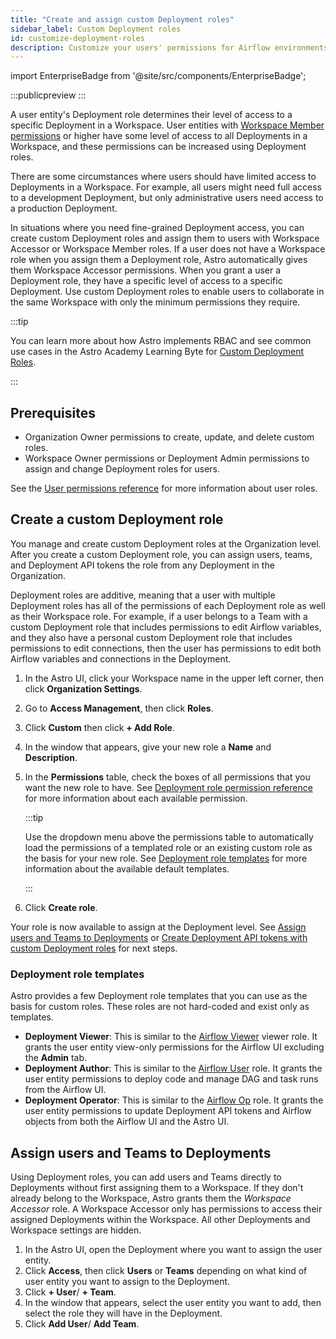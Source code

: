 ```yaml
---
title: "Create and assign custom Deployment roles"
sidebar_label: Custom Deployment roles
id: customize-deployment-roles
description: Customize your users' permissions for Airflow environments on Astro.
---
```


import EnterpriseBadge from '@site/src/components/EnterpriseBadge';

<EnterpriseBadge/>

:::publicpreview
:::


A user entity's Deployment role determines their level of access to a specific Deployment in a Workspace. User entities with [Workspace Member permissions](user-permissions.md#workspace-roles) or higher have some level of access to all Deployments in a Workspace, and these permissions can be increased using Deployment roles.

There are some circumstances where users should have limited access to Deployments in a Workspace. For example, all users might need full access to a development Deployment, but only administrative users need access to a production Deployment.

In situations where you need fine-grained Deployment access, you can create custom Deployment roles and assign them to users with Workspace Accessor or Workspace Member roles. If a user does not have a Workspace role when you assign them a Deployment role, Astro automatically gives them Workspace Accessor permissions. When you grant a user a Deployment role, they have a specific level of access to a specific Deployment. Use custom Deployment roles to enable users to collaborate in the same Workspace with only the minimum permissions they require.

:::tip

You can learn more about how Astro implements RBAC and see common use cases in the Astro Academy Learning Byte for [Custom Deployment Roles](https://academy.astronomer.io/learning-bytes-custom-deployment-roles).

:::

## Prerequisites

- Organization Owner permissions to create, update, and delete custom roles.
- Workspace Owner permissions or Deployment Admin permissions to assign and change Deployment roles for users.

See the [User permissions reference](user-permissions.md) for more information about user roles.

## Create a custom Deployment role

You manage and create custom Deployment roles at the Organization level. After you create a custom Deployment role, you can assign users, teams, and Deployment API tokens the role from any Deployment in the Organization.

Deployment roles are additive, meaning that a user with multiple Deployment roles has all of the permissions of each Deployment role as well as their Workspace role. For example, if a user belongs to a Team with a custom Deployment role that includes permissions to edit Airflow variables, and they also have a personal custom Deployment role that includes permissions to edit connections, then the user has permissions to edit both Airflow variables and connections in the Deployment.

1. In the Astro UI, click your Workspace name in the upper left corner, then click **Organization Settings**.

2. Go to **Access Management**, then click **Roles**.

3. Click **Custom** then click **+ Add Role**.

4. In the window that appears, give your new role a **Name** and **Description**.

5. In the **Permissions** table, check the boxes of all permissions that you want the new role to have. See [Deployment role permission reference](deployment-role-reference.md) for more information about each available permission.

    :::tip

    Use the dropdown menu above the permissions table to automatically load the permissions of a templated role or an existing custom role as the basis for your new role. See [Deployment role templates](#deployment-role-templates) for more information about the available default templates.

    :::

6. Click **Create role**.

Your role is now available to assign at the Deployment level. See [Assign users and Teams to Deployments](#assign-users-and-teams-to-deployments) or [Create Deployment API tokens with custom Deployment roles](deployment-api-tokens.md#create-a-deployment-api-token) for next steps.

### Deployment role templates

Astro provides a few Deployment role templates that you can use as the basis for custom roles. These roles are not hard-coded and exist only as templates.

- **Deployment Viewer**: This is similar to the [Airflow Viewer](https://airflow.apache.org/docs/apache-airflow/stable/security/access-control.html#viewer) viewer role. It grants the user entity view-only permissions for the Airflow UI excluding the **Admin** tab.
- **Deployment Author**: This is similar to the [Airflow User](https://airflow.apache.org/docs/apache-airflow/stable/security/access-control.html#user) role. It grants the user entity permissions to deploy code and manage DAG and task runs from the Airflow UI.
- **Deployment Operator**: This is similar to the [Airflow Op](https://airflow.apache.org/docs/apache-airflow/stable/security/access-control.html#op) role. It grants the user entity permissions to update Deployment API tokens and Airflow objects from both the Airflow UI and the Astro UI.

## Assign users and Teams to Deployments

Using Deployment roles, you can add users and Teams directly to Deployments without first assigning them to a Workspace. If they don't already belong to the Workspace, Astro grants them the _Workspace Accessor_ role. A Workspace Accessor only has permissions to access their assigned Deployments within the Workspace. All other Deployments and Workspace settings are hidden.

1. In the Astro UI, open the Deployment where you want to assign the user entity.
2. Click **Access**, then click **Users** or **Teams** depending on what kind of user entity you want to assign to the Deployment.
3. Click **+ User**/ **+ Team**.
4. In the window that appears, select the user entity you want to add, then select the role they will have in the Deployment.
5. Click **Add User**/ **Add Team**.